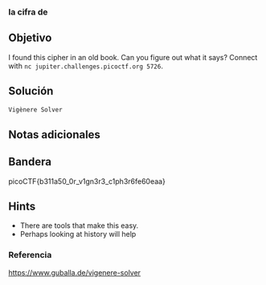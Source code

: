 ### la cifra de
## Objetivo

I found this cipher in an old book. Can you figure out what it says? Connect with `nc jupiter.challenges.picoctf.org 5726`.
## Solución
```bash
Vigènere Solver
```
## Notas adicionales

## Bandera

picoCTF{b311a50_0r_v1gn3r3_c1ph3r6fe60eaa}
## Hints

- There are tools that make this easy.
- Perhaps looking at history will help

### Referencia

https://www.guballa.de/vigenere-solver